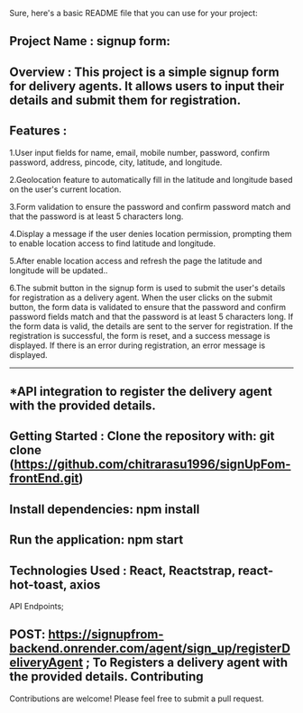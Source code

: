 
Sure, here's a basic README file that you can use for your project:

Project Name : signup form:
---------------------------------------------------------------------------------------------------------
Overview :
This project is a simple signup form for delivery agents. It allows users to input their details and submit them for registration.
-------------------------------------------------------------------------------------------------------------------
Features :
-------
1.User input fields for name, email, mobile number, password, confirm password, address, pincode, city, latitude, and longitude.

2.Geolocation feature to automatically fill in the latitude and longitude based on the user's current location.

3.Form validation to ensure the password and confirm password match and that the password is at least 5 characters long.

4.Display a message if the user denies location permission, prompting them to enable location access to find latitude and longitude.

5.After enable location access and refresh the page the latitude and longitude will be updated..
 
6.The submit button in the signup form is used to submit the user's details for registration as a delivery agent. When the user clicks on the submit button, the form data is validated to ensure that the password and confirm password fields match and that the password is at least 5 characters long. If the form data is valid, the details are sent to the server for registration. If the registration is successful, the form is reset, and a success message is displayed. If there is an error during registration, an error message is displayed.


  -------------------------------------------------------------------------------------------------------
*API integration to register the delivery agent with the provided details.
-----------------------------------------------------------------------------
Getting Started :
Clone the repository with: 
git clone (https://github.com/chitrarasu1996/signUpFom-frontEnd.git)
 ------------------------------------------------------------------
Install dependencies:
npm install
--------------------------------------------------------------------
Run the application:
npm start
------------------------------------------------------------------
Technologies Used :
React,
Reactstrap,
react-hot-toast,
axios
---------------------------------------------------------
API Endpoints;

POST: https://signupfrom-backend.onrender.com/agent/sign_up/registerDeliveryAgent ;
To Registers a delivery agent with the provided details.
Contributing
----------------------------------------------------------------------------------
Contributions are welcome! Please feel free to submit a pull request.



